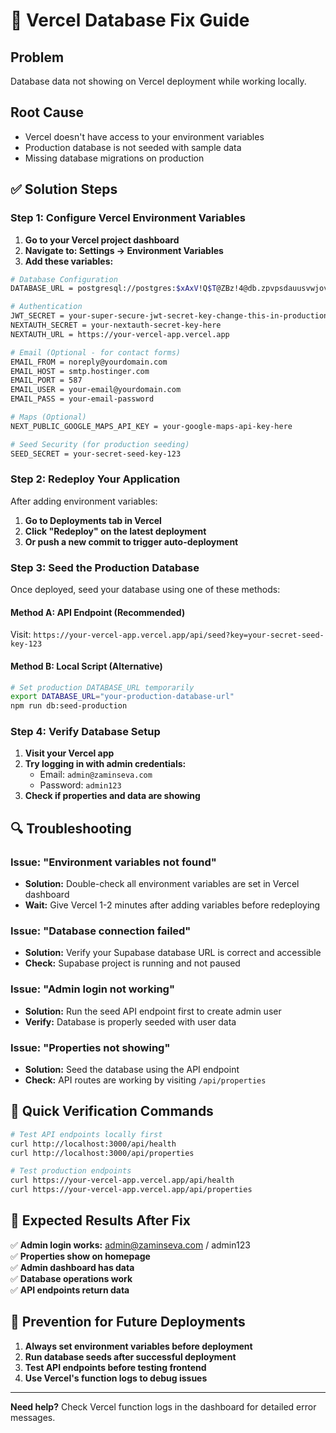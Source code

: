 # 🔧 Vercel Database Fix Guide

## Problem
Database data not showing on Vercel deployment while working locally.

## Root Cause
- Vercel doesn't have access to your environment variables
- Production database is not seeded with sample data
- Missing database migrations on production

## ✅ Solution Steps

### Step 1: Configure Vercel Environment Variables

1. **Go to your Vercel project dashboard**
2. **Navigate to: Settings → Environment Variables**
3. **Add these variables:**

```bash
# Database Configuration
DATABASE_URL = postgresql://postgres:$xAxV!Q$T@ZBz!4@db.zpvpsdauusvwjovwblwp.supabase.co:5432/postgres

# Authentication
JWT_SECRET = your-super-secure-jwt-secret-key-change-this-in-production
NEXTAUTH_SECRET = your-nextauth-secret-key-here
NEXTAUTH_URL = https://your-vercel-app.vercel.app

# Email (Optional - for contact forms)
EMAIL_FROM = noreply@yourdomain.com
EMAIL_HOST = smtp.hostinger.com
EMAIL_PORT = 587
EMAIL_USER = your-email@yourdomain.com  
EMAIL_PASS = your-email-password

# Maps (Optional)
NEXT_PUBLIC_GOOGLE_MAPS_API_KEY = your-google-maps-api-key-here

# Seed Security (for production seeding)
SEED_SECRET = your-secret-seed-key-123
```

### Step 2: Redeploy Your Application

After adding environment variables:

1. **Go to Deployments tab in Vercel**
2. **Click "Redeploy" on the latest deployment**
3. **Or push a new commit to trigger auto-deployment**

### Step 3: Seed the Production Database

Once deployed, seed your database using one of these methods:

#### Method A: API Endpoint (Recommended)
Visit: `https://your-vercel-app.vercel.app/api/seed?key=your-secret-seed-key-123`

#### Method B: Local Script (Alternative)
```bash
# Set production DATABASE_URL temporarily
export DATABASE_URL="your-production-database-url"
npm run db:seed-production
```

### Step 4: Verify Database Setup

1. **Visit your Vercel app**
2. **Try logging in with admin credentials:**
   - Email: `admin@zaminseva.com`
   - Password: `admin123`
3. **Check if properties and data are showing**

## 🔍 Troubleshooting

### Issue: "Environment variables not found"
- **Solution:** Double-check all environment variables are set in Vercel dashboard
- **Wait:** Give Vercel 1-2 minutes after adding variables before redeploying

### Issue: "Database connection failed" 
- **Solution:** Verify your Supabase database URL is correct and accessible
- **Check:** Supabase project is running and not paused

### Issue: "Admin login not working"
- **Solution:** Run the seed API endpoint first to create admin user
- **Verify:** Database is properly seeded with user data

### Issue: "Properties not showing"
- **Solution:** Seed the database using the API endpoint
- **Check:** API routes are working by visiting `/api/properties`

## 🎯 Quick Verification Commands

```bash
# Test API endpoints locally first
curl http://localhost:3000/api/health
curl http://localhost:3000/api/properties

# Test production endpoints
curl https://your-vercel-app.vercel.app/api/health  
curl https://your-vercel-app.vercel.app/api/properties
```

## 📝 Expected Results After Fix

✅ **Admin login works:** admin@zaminseva.com / admin123  
✅ **Properties show on homepage**  
✅ **Admin dashboard has data**  
✅ **Database operations work**  
✅ **API endpoints return data**  

## 🚀 Prevention for Future Deployments

1. **Always set environment variables before deployment**
2. **Run database seeds after successful deployment**  
3. **Test API endpoints before testing frontend**
4. **Use Vercel's function logs to debug issues**

---

**Need help?** Check Vercel function logs in the dashboard for detailed error messages.